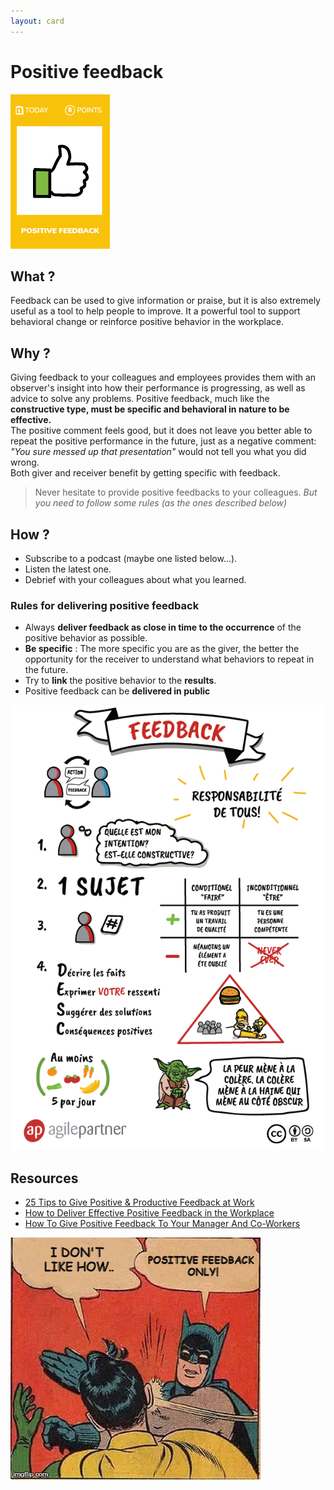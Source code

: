```yaml
---
layout: card
---
```


# Positive feedback
![Positive feedback](images/positive-feedback.png)

## What ?
Feedback can be used to give information or praise, but it is also extremely useful as a tool to help people to improve.
It a powerful tool to support behavioral change or reinforce positive behavior in the workplace.

## Why ?
Giving feedback to your colleagues and employees provides them with an observer's insight into how their performance is progressing, as well as advice to solve any problems. 
Positive feedback, much like the **constructive type, must be specific and behavioral in nature to be effective.**  
The positive comment feels good, but it does not leave you better able to repeat the positive performance in the future, just as a negative comment:  
*"You sure messed up that presentation"* would not tell you what you did wrong.  
Both giver and receiver benefit by getting specific with feedback.

> Never hesitate to provide positive feedbacks to your colleagues.
*But you need to follow some rules (as the ones described below)*

## How ?
* Subscribe to a podcast (maybe one listed below...).
* Listen the latest one.
* Debrief with your colleagues about what you learned.

### Rules for delivering positive feedback
* Always **deliver feedback as close in time to the occurrence** of the positive behavior as possible.
* **Be specific** : The more specific you are as the giver, the better the opportunity for the receiver to understand what behaviors to repeat in the future.
* Try to **link** the positive behavior to the **results**. 
* Positive feedback can be **delivered in public**

![Positive feedback](images/positive-feedback2.png)

## Resources
* [25 Tips to Give Positive & Productive Feedback at Work](https://www.educba.com/how-to-give-positive-feedback-at-work/)
* [How to Deliver Effective Positive Feedback in the Workplace](https://www.thebalancecareers.com/giving-positive-feedback-2275335)
* [How To Give Positive Feedback To Your Manager And Co-Workers](https://blog.impraise.com/360-feedback/how-to-give-positive-feedback-to-your-manager-and-co-workers-performance-review)

![Positive feedback](images/positive-feedback1.png)
